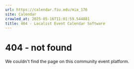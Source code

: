 ```yaml
---
url: https://calendar.fiu.edu/mia_176
site: Calendar
crawled_at: 2025-05-16T11:01:59.544881
title: 404 - Localist Event Calendar Software
---
```


# 404 - not found
We couldn't find the page on this community event platform.
